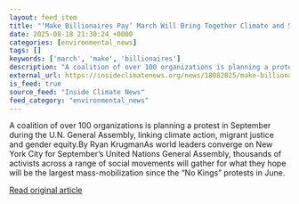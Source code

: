 ```yaml
---
layout: feed_item
title: "‘Make Billionaires Pay’ March Will Bring Together Climate and Social Justice Movements"
date: 2025-08-18 21:30:24 +0000
categories: [environmental_news]
tags: []
keywords: ['march', 'make', 'billionaires']
description: "A coalition of over 100 organizations is planning a protest in September during the U"
external_url: https://insideclimatenews.org/news/18082025/make-billionaires-pay-march-climate-social-justice/
is_feed: true
source_feed: "Inside Climate News"
feed_category: "environmental_news"
---
```


A coalition of over 100 organizations is planning a protest in September during the U.N. General Assembly, linking climate action, migrant justice and gender equity.By Ryan KrugmanAs world leaders converge on New York City for September’s United Nations General Assembly, thousands of activists across a range of social movements will gather for what they hope will be the largest mass-mobilization since the “No Kings” protests in June.

[Read original article](https://insideclimatenews.org/news/18082025/make-billionaires-pay-march-climate-social-justice/)
